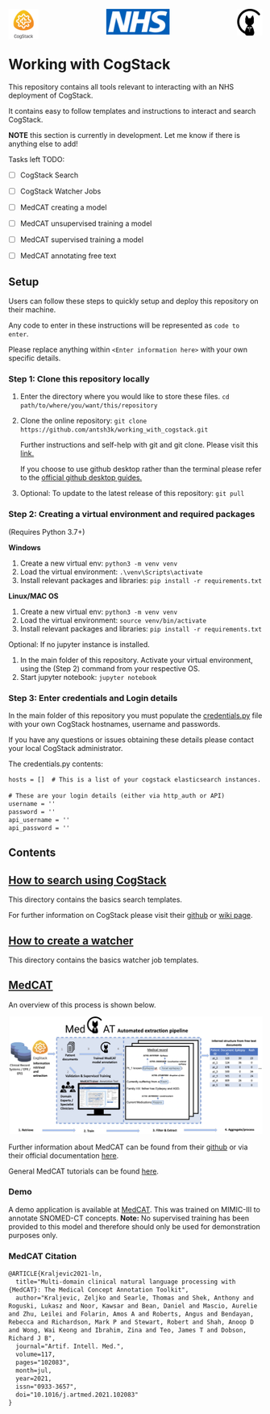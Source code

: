 <p align="center">
    <img src="data/media/cogstack_logo.png" alt="Cogstack_logo" style="width:12%" align="left">
    <img src="data/media/nhs_logo.png" alt="Nhs_logo" style="width:25%; align="center">
    <img src="data/media/medcat_logo.png" alt="Medcat_logo" style="width:10%; padding-top=3%" align="right">
</p>
                                                                                                           

# Working with CogStack
This repository contains all tools relevant to interacting with an NHS deployment of CogStack.

It contains easy to follow templates and instructions to interact and search CogStack.

__NOTE__ this section is currently in development. Let me know if there is anything 
else to add!

Tasks left TODO:
- [ ] CogStack Search
- [ ] CogStack Watcher Jobs
- [ ] MedCAT creating a model
- [ ] MedCAT unsupervised training a model
- [ ] MedCAT supervised training a model
- [ ] MedCAT annotating free text


## Setup

Users can follow these steps to quickly setup and deploy this repository on their machine.

Any code to enter in these instructions will be represented as `code to enter`.

Please replace anything within `<Enter information here>` with your own specific details.

### Step 1: Clone this repository locally 

1. Enter the directory where you would like to store these files. `cd path/to/where/you/want/this/repository`

2. Clone the online repository: `git clone https://github.com/antsh3k/working_with_cogstack.git`
    
    Further instructions and self-help with git and git clone. Please visit this [link.](https://github.com/git-guides/git-clone)
    
    If you choose to use github desktop rather than the terminal please refer to the [official github desktop guides.](https://docs.github.com/en/desktop)

3. Optional: To update to the latest release of this repository: `git pull` 

### Step 2: Creating a virtual environment and required packages
(Requires Python 3.7+)

__Windows__
1. Create a new virtual env: `python3 -m venv venv`
2. Load the virtual environment: `.\venv\Scripts\activate`
3. Install relevant packages and libraries: `pip install -r requirements.txt`


__Linux/MAC OS__
1. Create a new virtual env: `python3 -m venv venv`
2. Load the virtual environment: `source venv/bin/activate`
3. Install relevant packages and libraries: `pip install -r requirements.txt`

Optional: If no jupyter instance is installed.
1. In the main folder of this repository. Activate your virtual environment, using the (Step 2) command from your respective OS. 
2. Start jupyter notebook: `jupyter notebook`


### Step 3: Enter credentials and Login details
In the main folder of this repository you must populate the [credentials.py](credentials.py) file with your own CogStack hostnames, username and passwords.

If you have any questions or issues obtaining these details please contact your local CogStack administrator.


The credentials.py contents:
```
hosts = []  # This is a list of your cogstack elasticsearch instances.

# These are your login details (either via http_auth or API)
username = ''
password = ''
api_username = ''
api_password = ''
```

## Contents

## [How to search using CogStack](search)
This directory contains the basics search templates.

For further information on CogStack please visit their [github](https://github.com/CogStack) 
or [wiki page](https://cogstack.org/). 

## [How to create a watcher](watcher)
This directory contains the basics watcher job templates.

## [MedCAT](medcat)
An overview of this process is shown below.
 
<img src="data/media/medcat_pipeline_summary.png">


Further information about MedCAT can be found from their [github](https://github.com/CogStack/MedCAT) 
or via their official documentation [here](https://medcat.readthedocs.io/en/latest/).

General MedCAT tutorials can be found [here](https://github.com/CogStack/MedCATtutorials).


### Demo
A demo application is available at [MedCAT](https://medcat.rosalind.kcl.ac.uk). This was trained on MIMIC-III to annotate
SNOMED-CT concepts. __Note:__ No supervised training has been provided to this model and therefore should only be used for demonstration
purposes only.

### MedCAT Citation
```
@ARTICLE{Kraljevic2021-ln,
  title="Multi-domain clinical natural language processing with {MedCAT}: The Medical Concept Annotation Toolkit",
  author="Kraljevic, Zeljko and Searle, Thomas and Shek, Anthony and Roguski, Lukasz and Noor, Kawsar and Bean, Daniel and Mascio, Aurelie and Zhu, Leilei and Folarin, Amos A and Roberts, Angus and Bendayan, Rebecca and Richardson, Mark P and Stewart, Robert and Shah, Anoop D and Wong, Wai Keong and Ibrahim, Zina and Teo, James T and Dobson, Richard J B",
  journal="Artif. Intell. Med.",
  volume=117,
  pages="102083",
  month=jul,
  year=2021,
  issn="0933-3657",
  doi="10.1016/j.artmed.2021.102083"
}
```


